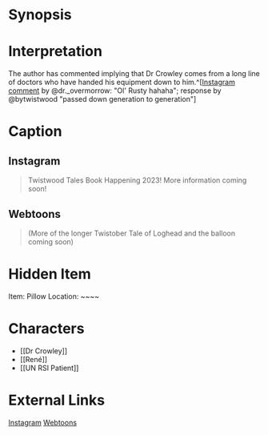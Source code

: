 # Synopsis


# Interpretation
The author has commented implying that Dr Crowley comes from a long line of doctors who have handed his equipment down to him.^[[Instagram comment](https://www.instagram.com/p/CkhI65PK_GX/?igshid=YmMyMTA2M2Y=) by @dr._overmorrow: "Ol' Rusty hahaha"; response by @bytwistwood "passed down generation to generation"]

# Caption
## Instagram
> Twistwood Tales Book Happening 2023!
> More information coming soon!
## Webtoons
> (More of the longer Twistober Tale of Loghead and the balloon coming soon)

# Hidden Item
Item: Pillow
Location: ~~~~

# Characters
* [[Dr Crowley]]
* [[René]]
* [[UN RSI Patient]]

# External Links
[Instagram](https://www.instagram.com/p/CkhI65PK_GX/?igshid=YmMyMTA2M2Y=)
[Webtoons](https://www.webtoons.com/en/challenge/twistwood-tales/120-wrist-trouble/viewer?title_no=344740&episode_no=134)